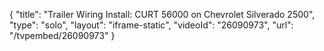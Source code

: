 {
    "title": "Trailer Wiring Install: CURT 56000 on Chevrolet Silverado 2500",
    "type": "solo",
    "layout": "iframe-static",
    "videoId": "26090973",
    "url": "\/tvpembed\/26090973"
}